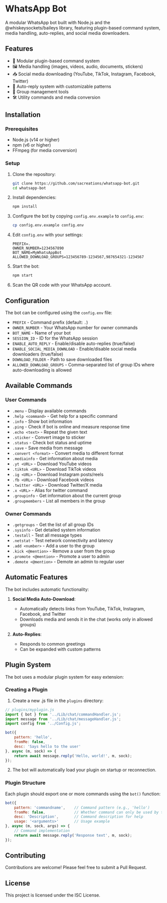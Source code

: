 # WhatsApp Bot

A modular WhatsApp bot built with Node.js and the @whiskeysockets/baileys library, featuring plugin-based command system, media handling, auto-replies, and social media downloaders.

## Features

- 🔌 Modular plugin-based command system
- 🖼️ Media handling (images, videos, audio, documents, stickers)
- 📥 Social media downloading (YouTube, TikTok, Instagram, Facebook, Twitter)
- 🤖 Auto-reply system with customizable patterns
- 👥 Group management tools
- 🛠️ Utility commands and media conversion

## Installation

### Prerequisites

- Node.js (v14 or higher)
- npm (v6 or higher)
- FFmpeg (for media conversion)

### Setup

1. Clone the repository:
   ```bash
   git clone https://github.com/sacreations/whatsapp-bot.git
   cd whatsapp-bot
   ```

2. Install dependencies:
   ```bash
   npm install
   ```

3. Configure the bot by copying `config.env.example` to `config.env`:
   ```bash
   cp config.env.example config.env
   ```

4. Edit `config.env` with your settings:
   ```
   PREFIX=.
   OWNER_NUMBER=1234567890
   BOT_NAME=MyWhatsAppBot
   ALLOWED_DOWNLOAD_GROUPS=123456789-1234567,987654321-1234567
   ```

5. Start the bot:
   ```bash
   npm start
   ```

6. Scan the QR code with your WhatsApp account.

## Configuration

The bot can be configured using the `config.env` file:

- `PREFIX` - Command prefix (default: `.`)
- `OWNER_NUMBER` - Your WhatsApp number for owner commands
- `BOT_NAME` - Name of your bot
- `SESSION_ID` - ID for the WhatsApp session
- `ENABLE_AUTO_REPLY` - Enable/disable auto-replies (true/false)
- `ENABLE_SOCIAL_MEDIA_DOWNLOAD` - Enable/disable social media downloaders (true/false)
- `DOWNLOAD_FOLDER` - Path to save downloaded files
- `ALLOWED_DOWNLOAD_GROUPS` - Comma-separated list of group IDs where auto-downloading is allowed

## Available Commands

### User Commands

- `.menu` - Display available commands
- `.help <command>` - Get help for a specific command
- `.info` - Show bot information
- `.ping` - Check if bot is online and measure response time
- `.echo <text>` - Repeat the given text
- `.sticker` - Convert image to sticker
- `.status` - Check bot status and uptime
- `.save` - Save media from message
- `.convert <format>` - Convert media to different format
- `.mediainfo` - Get information about media
- `.yt <URL>` - Download YouTube videos
- `.tiktok <URL>` - Download TikTok videos
- `.ig <URL>` - Download Instagram posts/reels
- `.fb <URL>` - Download Facebook videos
- `.twitter <URL>` - Download Twitter/X media
- `.x <URL>` - Alias for twitter command
- `.groupinfo` - Get information about the current group
- `.groupmembers` - List all members in the group

### Owner Commands

- `.getgroups` - Get the list of all group IDs
- `.sysinfo` - Get detailed system information
- `.testall` - Test all message types
- `.netstat` - Test network connectivity and latency
- `.add <number>` - Add a user to the group
- `.kick <@mention>` - Remove a user from the group
- `.promote <@mention>` - Promote a user to admin
- `.demote <@mention>` - Demote an admin to regular user

## Automatic Features

The bot includes automatic functionality:

1. **Social Media Auto-Download**:
   - Automatically detects links from YouTube, TikTok, Instagram, Facebook, and Twitter
   - Downloads media and sends it in the chat (works only in allowed groups)

2. **Auto-Replies**:
   - Responds to common greetings
   - Can be expanded with custom patterns

## Plugin System

The bot uses a modular plugin system for easy extension:

### Creating a Plugin

1. Create a new .js file in the `plugins` directory:

```javascript
// plugins/myplugin.js
import { bot } from '../Lib/chat/commandHandler.js';
import message from '../Lib/chat/messageHandler.js';
import config from '../Config.js';

bot({
    pattern: 'hello',
    fromMe: false,
    desc: 'Says hello to the user'
}, async (m, sock) => {
    return await message.reply('Hello, world!', m, sock);
});
```

2. The bot will automatically load your plugin on startup or reconnection.

### Plugin Structure

Each plugin should export one or more commands using the `bot()` function:

```javascript
bot({
    pattern: 'commandname',    // Command pattern (e.g., 'hello')
    fromMe: false,             // Whether command can only be used by the bot owner
    desc: 'Description',       // Command description for help
    usage: '<arguments>'       // Usage example
}, async (m, sock, args) => {
    // Command implementation
    return await message.reply('Response text', m, sock);
});
```

## Contributing

Contributions are welcome! Please feel free to submit a Pull Request.

## License

This project is licensed under the ISC License.
